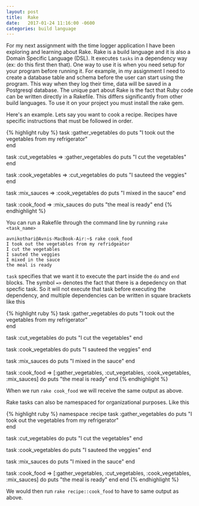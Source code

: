 ```yaml
---
layout: post
title:  Rake
date:   2017-01-24 11:16:00 -0600
categories: build language
---
```


For my next assignment with the time logger application I have been exploring and learning about Rake. Rake is a build language and it is also a Domain Specific Language (DSL). It executes `tasks` in a dependency way (ex: do this first then that). One way to use it is when you need setup for your program before running it. For example, in my assignment I need to create a database table and schema before the user can start using the program. This way when they log their time, data will be saved in a Postgresql database. The unique part about Rake is the fact that Ruby code can be written directly in a Rakefile. This differs significantly from other build languages. To use it on your project you must install the rake gem. 

Here's an example. Lets say you want to cook a recipe. Recipes have specific instructions that must be followed in order. 

{% highlight ruby %}
task :gather_vegetables do
 puts "I took out the vegetables from my refrigerator"  
end

task :cut_vegetables => :gather_vegetables do
  puts "I cut the vegetables"
end

task :cook_vegetables => :cut_vegetables do
  puts "I sauteed the veggies" 
end

task :mix_sauces => :cook_vegetables do
  puts "I mixed in the sauce"
end

task :cook_food => :mix_sauces do
  puts "the meal is ready"
end
{% endhighlight %}

You can run a Rakefile through the command line by running `rake <task_name>` 

```
avnikothari@Avnis-MacBook-Air:~$ rake cook_food
I took out the vegetables from my refridgeator
I cut the vegetables
I sauted the veggies
I mixed in the sauce
the meal is ready
```
`task` specifies that we want it to execute the part inside the `do` and `end` blocks. The symbol `=>` denotes the fact that there is a depedency on that specfic task. So it will not execute that task before executing the dependency, and multiple dependencies can be written in square brackets like this

{% highlight ruby %}
task :gather_vegetables do
 puts "I took out the vegetables from my refrigerator"  
end

task :cut_vegetables do
  puts "I cut the vegetables"
end

task :cook_vegetables do
  puts "I sauteed the veggies" 
end

task :mix_sauces do
  puts "I mixed in the sauce"
end

task :cook_food => [:gather_vegetables, :cut_vegetables, :cook_vegetables, :mix_sauces] do
  puts "the meal is ready"
end
{% endhighlight %}

When we run `rake cook_food` we will receive the same output as above. 

Rake tasks can also be namespaced for organizational purposes. Like this

{% highlight ruby %}
namespace :recipe
  task :gather_vegetables do
   puts "I took out the vegetables from my refrigerator"  
  end

  task :cut_vegetables do
    puts "I cut the vegetables"
  end

  task :cook_vegetables do
    puts "I sauteed the veggies" 
  end

  task :mix_sauces do
    puts "I mixed in the sauce"
  end

  task :cook_food => [:gather_vegetables, :cut_vegetables, :cook_vegetables, :mix_sauces] do
    puts "the meal is ready"
  end
end
{% endhighlight %}

We would then run `rake recipe::cook_food` to have to same output as above. 

